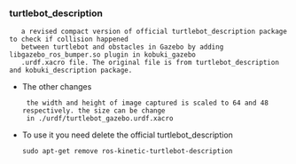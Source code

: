 ### turtlebot_description
       a revised compact version of official turtlebot_description package to check if collision happened 
       between turtlebot and obstacles in Gazebo by adding libgazebo_ros_bumper.so plugin in kobuki_gazebo
       .urdf.xacro file. The original file is from turtlebot_description and kobuki_description package.
* The other changes

       the width and height of image captured is scaled to 64 and 48 respectively. the size can be change 
       in ./urdf/turtlebot_gazebo.urdf.xacro
* To use it you need delete the official turtlebot_description
      
      sudo apt-get remove ros-kinetic-turtlebot-description
       
